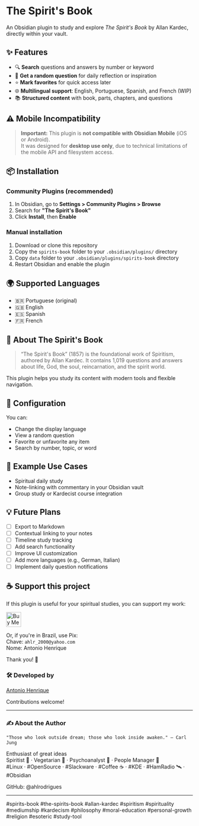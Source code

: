 # The Spirit's Book

An Obsidian plugin to study and explore *The Spirit's Book* by Allan Kardec, directly within your vault.

## ✨ Features

- 🔍 **Search** questions and answers by number or keyword  
- 🔀 **Get a random question** for daily reflection or inspiration  
- ⭐ **Mark favorites** for quick access later  
- 🌐 **Multilingual support**: English, Portuguese, Spanish, and French (WIP)  
- 📚 **Structured content** with book, parts, chapters, and questions  

## ⚠️ Mobile Incompatibility

> **Important:** This plugin is **not compatible with Obsidian Mobile** (iOS or Android).  
> It was designed for **desktop use only**, due to technical limitations of the mobile API and filesystem access.

## 📦 Installation

### Community Plugins (recommended)

1. In Obsidian, go to **Settings > Community Plugins > Browse**
2. Search for **"The Spirit's Book"**
3. Click **Install**, then **Enable**

### Manual installation

1. Download or clone this repository
2. Copy the `spirits-book` folder to your `.obsidian/plugins/` directory
3. Copy `data` folder to your `.obsidian/plugins/spirits-book` directory
4. Restart Obsidian and enable the plugin

## 🌍 Supported Languages

- 🇧🇷 Portuguese (original)
- 🇬🇧 English
- 🇪🇸 Spanish
- 🇫🇷 French

## 🧠 About The Spirit's Book

> “The Spirit's Book” (1857) is the foundational work of Spiritism, authored by Allan Kardec. It contains 1,019 questions and answers about life, God, the soul, reincarnation, and the spirit world.

This plugin helps you study its content with modern tools and flexible navigation.

## 🔧 Configuration

You can:
- Change the display language
- View a random question
- Favorite or unfavorite any item
- Search by number, topic, or word

## 📘 Example Use Cases

- Spiritual daily study
- Note-linking with commentary in your Obsidian vault
- Group study or Kardecist course integration

## 💡 Future Plans

- [ ] Export to Markdown
- [ ] Contextual linking to your notes
- [ ] Timeline study tracking
- [ ] Add search functionality
- [ ] Improve UI customization
- [ ] Add more languages (e.g., German, Italian)
- [ ] Implement daily question notifications

## ☕ Support this project

If this plugin is useful for your spiritual studies, you can support my work:

<a href="https://www.buymeacoffee.com/ahlrodrigues" target="_blank">
  <img src="https://cdn.buymeacoffee.com/buttons/v2/default-yellow.png" alt="Buy Me a Coffee" height="40">
</a>

Or, if you're in Brazil, use Pix:  
Chave: `ahlr_2000@yahoo.com`  
Nome: Antonio Henrique

Thank you! 🙏

### 🛠️ Developed by

[Antonio Henrique](c)

Contributions welcome!

---

### ✍️ About the Author

    "Those who look outside dream; those who look inside awaken." — Carl Jung

Enthusiast of great ideas  
Spiritist 👻 · Vegetarian 🥬 · Psychoanalyst 🧠 · People Manager 🤝  
#Linux · #OpenSource · #Slackware · #Coffee ☕ · #KDE · #HamRadio 🛰️ · #Obsidian

GitHub: @ahlrodrigues

---

#spirits-book #the-spirits-book #allan-kardec #spiritism #spirituality #mediumship #kardecism #philosophy #moral-education #personal-growth #religion #esoteric #study-tool
